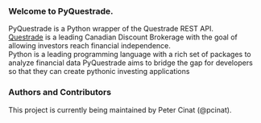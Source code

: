 ### Welcome to PyQuestrade.
PyQuestrade is a Python wrapper of the Questrade REST API.<br>
[Questrade](http://www.questrade.com/) is a leading Canadian Discount Brokerage with the goal of allowing investors reach financial independence.<br>
Python is a leading programming language with a rich set of packages to analyze financial data
PyQuestrade aims to bridge the gap for developers so that they can create pythonic investing applications


### Authors and Contributors
This project is currently being maintained by Peter Cinat (@pcinat).
